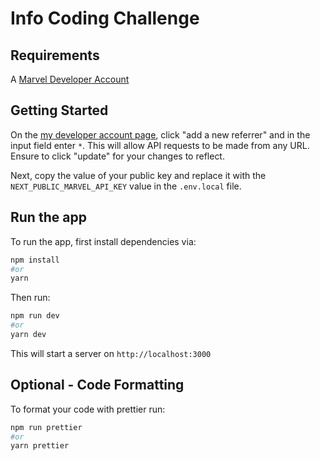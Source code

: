 # Info Coding Challenge

## Requirements

A [Marvel Developer Account](https://developer.marvel.com/docs)

## Getting Started

On the [my developer account page](https://developer.marvel.com/account#), click "add a new referrer" and in the input field enter `*`. This will allow API requests to be made from any URL. Ensure to click "update" for your changes to reflect.

Next, copy the value of your public key and replace it with the `NEXT_PUBLIC_MARVEL_API_KEY` value in the `.env.local` file.

## Run the app

To run the app, first install dependencies via:

```bash
npm install
#or
yarn
```

Then run:

```bash
npm run dev
#or
yarn dev
```

This will start a server on `http://localhost:3000`

## Optional - Code Formatting

To format your code with prettier run:

```bash
npm run prettier
#or
yarn prettier
```
